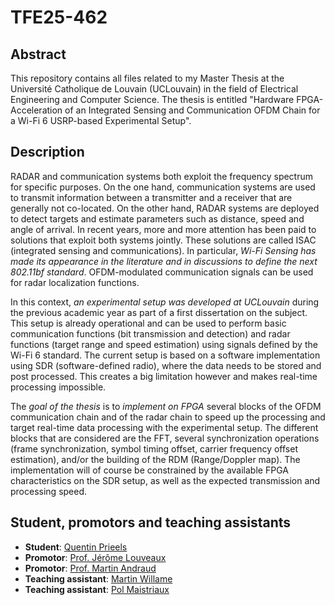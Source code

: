 # TFE25-462

## Abstract

This repository contains all files related to my Master Thesis at the Université Catholique de Louvain (UCLouvain) in the field of Electrical Engineering and Computer Science. The thesis is entitled "Hardware FPGA-Acceleration of an Integrated Sensing and Communication OFDM Chain for a Wi-Fi 6 USRP-based Experimental Setup".

## Description

RADAR and communication systems both exploit the frequency spectrum for specific purposes. On the one hand, communication systems are used to transmit information between a transmitter and a receiver that are generally not co-located. On the other hand, RADAR systems are deployed to detect targets and estimate parameters such as distance, speed and angle of arrival. In recent years, more and more attention has been paid to solutions that exploit both systems jointly. These solutions are called ISAC (integrated sensing and communications). In particular, *Wi-Fi Sensing has made its appearance in the literature and in discussions to define the next 802.11bf standard*. OFDM-modulated communication signals can be used for radar localization functions.

In this context, *an experimental setup was developed at UCLouvain* during the previous academic year as part of a first dissertation on the subject. This setup is already operational and can be used to perform basic communication functions (bit transmission and detection) and radar functions (target range and speed estimation) using signals defined by the Wi-Fi 6 standard. The current setup is based on a software implementation using SDR (software-defined radio), where the data needs to be stored and post processed. This creates a big limitation however and makes real-time processing impossible.

The *goal of the thesis* is to *implement on FPGA* several blocks of the OFDM communication chain and of the radar chain to speed up the processing and target real-time data processing with the experimental setup. The different blocks that are considered are the FFT, several synchronization operations (frame synchronization, symbol timing offset, carrier frequency offset estimation), and/or the building of the RDM (Range/Doppler map). The implementation will of course be constrained by the available FPGA characteristics on the SDR setup, as well as the expected transmission and processing speed.

## Student, promotors and teaching assistants

- **Student**: [Quentin Prieels](mailto:quentin.prieels@student.uclouvain.be)
- **Promotor**: [Prof. Jérôme Louveaux](mailto:jerome.louveaux@uclouvain.be)
- **Promotor**: [Prof. Martin Andraud](mailto:martin.andraud@uclouvain.be)
- **Teaching assistant**: [Martin Willame](mailto:martin.willame@uclouvain.be)
- **Teaching assistant**: [Pol Maistriaux](mailto:pol.maistriaux@uclouvain.be)